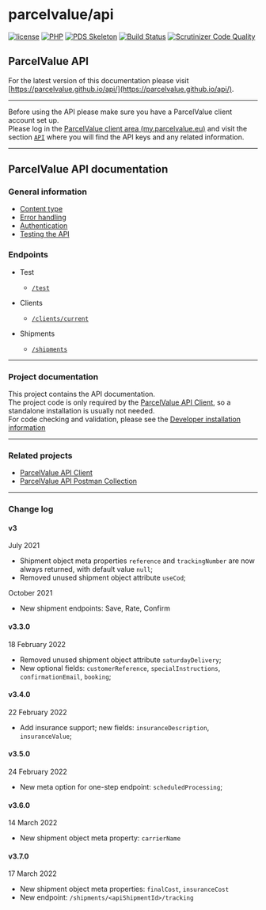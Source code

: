 # parcelvalue/api

[![license](https://img.shields.io/github/license/parcelvalue/api.svg)](https://github.com/parcelvalue/api)
[![PHP](https://img.shields.io/packagist/php-v/parcelvalue/api.svg)](https://www.php.net)
[![PDS Skeleton](https://img.shields.io/badge/pds-skeleton-blue.svg)](https://github.com/php-pds/skeleton)
[![Build Status](https://travis-ci.org/parcelvalue/api.svg)](https://travis-ci.org/parcelvalue/api)
[![Scrutinizer Code Quality](https://scrutinizer-ci.com/g/parcelvalue/api/badges/quality-score.png)](https://scrutinizer-ci.com/g/parcelvalue/api/)

## ParcelValue API

For the latest version of this documentation please visit [https://parcelvalue.github.io/api/](https://parcelvalue.github.io/api/).

---

Before using the API please make sure you have a ParcelValue client account set up.  
Please log in the [ParcelValue client area (my.parcelvalue.eu)](https://my.parcelvalue.eu) and visit the section [`API`](https://my.parcelvalue.eu/Clients/api) where you will find the API keys and any related information.

---

## ParcelValue API documentation

### General information

* [Content type](/docs/ContentType.md)
* [Error handling](/docs/ErrorHandling.md)
* [Authentication](/docs/Authentication.md)
* [Testing the API](/docs/Testing.md)

### Endpoints

* Test
    * [`/test`](/docs/Endpoints/Test.md)

* Clients
    * [`/clients/current`](/docs/Endpoints/Clients/Current.md)

* Shipments
    * [`/shipments`](/docs/Endpoints/Shipments/Shipments.md)

---

### Project documentation

This project contains the API documentation.  
The project code is only required by the [ParcelValue API Client](https://github.com/parcelvalue/api-client), so a standalone installation is usually not needed.  
For code checking and validation, please see the [Developer installation information](/docs/DeveloperInstallation.md)


---

### Related projects

* [ParcelValue API Client](https://github.com/parcelvalue/api-client)
* [ParcelValue API Postman Collection](https://github.com/parcelvalue/postman-collection)

---

### Change log

#### v3

July 2021

* Shipment object meta properties `reference` and `trackingNumber` are now always returned, with default value `null`;
* Removed unused shipment object attribute `useCod`;

October 2021

* New shipment endpoints: Save, Rate, Confirm

#### v3.3.0

18 February 2022

* Removed unused shipment object attribute `saturdayDelivery`;
* New optional fields: `customerReference`, `specialInstructions`, `confirmationEmail`, `booking`;

#### v3.4.0

22 February 2022

* Add insurance support; new fields: `insuranceDescription`, `insuranceValue`;

#### v3.5.0

24 February 2022

* New meta option for one-step endpoint: `scheduledProcessing`;

#### v3.6.0

14 March 2022

* New shipment object meta property: `carrierName`

#### v3.7.0

17 March 2022

* New shipment object meta properties: `finalCost`, `insuranceCost`
* New endpoint: `/shipments/<apiShipmentId>/tracking`

